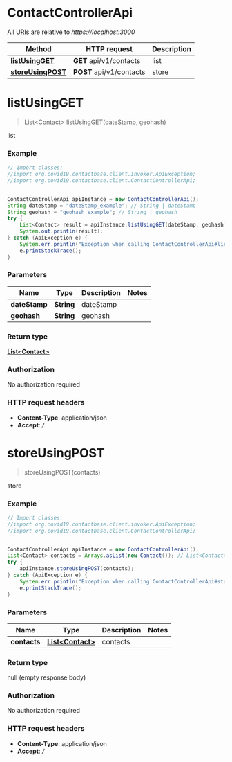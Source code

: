 # ContactControllerApi

All URIs are relative to *https://localhost:3000*

Method | HTTP request | Description
------------- | ------------- | -------------
[**listUsingGET**](ContactControllerApi.md#listUsingGET) | **GET** api/v1/contacts | list
[**storeUsingPOST**](ContactControllerApi.md#storeUsingPOST) | **POST** api/v1/contacts | store


<a name="listUsingGET"></a>
# **listUsingGET**
> List&lt;Contact&gt; listUsingGET(dateStamp, geohash)

list

### Example
```java
// Import classes:
//import org.covid19.contactbase.client.invoker.ApiException;
//import org.covid19.contactbase.client.ContactControllerApi;


ContactControllerApi apiInstance = new ContactControllerApi();
String dateStamp = "dateStamp_example"; // String | dateStamp
String geohash = "geohash_example"; // String | geohash
try {
    List<Contact> result = apiInstance.listUsingGET(dateStamp, geohash);
    System.out.println(result);
} catch (ApiException e) {
    System.err.println("Exception when calling ContactControllerApi#listUsingGET");
    e.printStackTrace();
}
```

### Parameters

Name | Type | Description  | Notes
------------- | ------------- | ------------- | -------------
 **dateStamp** | **String**| dateStamp |
 **geohash** | **String**| geohash |

### Return type

[**List&lt;Contact&gt;**](Contact.md)

### Authorization

No authorization required

### HTTP request headers

 - **Content-Type**: application/json
 - **Accept**: */*

<a name="storeUsingPOST"></a>
# **storeUsingPOST**
> storeUsingPOST(contacts)

store

### Example
```java
// Import classes:
//import org.covid19.contactbase.client.invoker.ApiException;
//import org.covid19.contactbase.client.ContactControllerApi;


ContactControllerApi apiInstance = new ContactControllerApi();
List<Contact> contacts = Arrays.asList(new Contact()); // List<Contact> | contacts
try {
    apiInstance.storeUsingPOST(contacts);
} catch (ApiException e) {
    System.err.println("Exception when calling ContactControllerApi#storeUsingPOST");
    e.printStackTrace();
}
```

### Parameters

Name | Type | Description  | Notes
------------- | ------------- | ------------- | -------------
 **contacts** | [**List&lt;Contact&gt;**](Contact.md)| contacts |

### Return type

null (empty response body)

### Authorization

No authorization required

### HTTP request headers

 - **Content-Type**: application/json
 - **Accept**: */*

